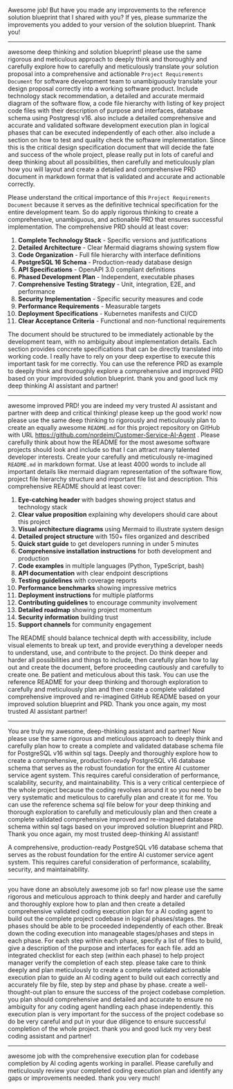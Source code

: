 Awesome job! But have you made any improvements to the reference solution blueprint that I shared with you? If yes, please summarize the improvements you added to your version of the solution blueprint. Thank you!

---
awesome deep thinking and solution blueprint! please use the same rigorous and meticulous approach to deeply think and thoroughly and carefully explore how to carefully and meticulously translate your solution proposal into a comprehensive and actionable `Project Requirements Document` for software development team to unambiguously translate your design proposal correctly into a working software product. Include technology stack recommendation, a detailed and accurate mermaid diagram of the software flow, a code file hierarchy with listing of key project code files with their description of purpose and interfaces, database schema using Postgresql v16. also include a detailed comprehensive and accurate and validated software development execution plan in logical phases that can be executed independently of each other. also include a section on how to test and quality check the software implementation. Since this is the critical design specification document that will decide the fate and success of the whole project, please really put in lots of careful and deep thinking about all possibilities, then carefully and meticulously plan how you will layout and create a detailed and comprehensive PRD document in markdown format that is validated and accurate and actionable correctly. 

Please understand the critical importance of this `Project Requirements Document` because it serves as the definitive technical specification for the entire development team. So do apply rigorous thinking to create a comprehensive, unambiguous, and actionable PRD that ensures successful implementation. The comprehensive PRD should at least cover:

1. **Complete Technology Stack** - Specific versions and justifications
2. **Detailed Architecture** - Clear Mermaid diagrams showing system flow
3. **Code Organization** - Full file hierarchy with interface definitions
4. **PostgreSQL 16 Schema** - Production-ready database design
5. **API Specifications** - OpenAPI 3.0 compliant definitions
6. **Phased Development Plan** - Independent, executable phases
7. **Comprehensive Testing Strategy** - Unit, integration, E2E, and performance
8. **Security Implementation** - Specific security measures and code
9. **Performance Requirements** - Measurable targets
10. **Deployment Specifications** - Kubernetes manifests and CI/CD
11. **Clear Acceptance Criteria** - Functional and non-functional requirements

The document should be structured to be immediately actionable by the development team, with no ambiguity about implementation details. Each section provides concrete specifications that can be directly translated into working code. I really have to rely on your deep expertise to execute this important task for me correctly. You can use the reference PRD as example to deeply think and thoroughly explore a comprehensive and improved PRD based on your improvided solution blueprint. thank you and good luck my deep thinking AI assistant and partner!

---
awesome improved PRD! you are indeed my very trusted AI assistant and partner with deep and critical thinking! please keep up the good work! now please use the same deep thinking to rigorously and meticulously plan to create an equally awesome `README.md` for this project repository on GitHub with URL https://github.com/nordeim/Customer-Service-AI-Agent . Please carefully think about how the README for the most awesome software projects should look and include so that I can attract many talented developer interests. Create your carefully and meticulously re-imagined `README.md` in markdown format. Use at least 4000 words to include all important details like mermaid diagram representation of the software flow, project file hierarchy structure and important file list and description. This comprehensive README should at least cover:

1. **Eye-catching header** with badges showing project status and technology stack
2. **Clear value proposition** explaining why developers should care about this project
3. **Visual architecture diagrams** using Mermaid to illustrate system design
4. **Detailed project structure** with 150+ files organized and described
5. **Quick start guide** to get developers running in under 5 minutes
6. **Comprehensive installation instructions** for both development and production
7. **Code examples** in multiple languages (Python, TypeScript, bash)
8. **API documentation** with clear endpoint descriptions
9. **Testing guidelines** with coverage reports
10. **Performance benchmarks** showing impressive metrics
11. **Deployment instructions** for multiple platforms
12. **Contributing guidelines** to encourage community involvement
13. **Detailed roadmap** showing project momentum
14. **Security information** building trust
15. **Support channels** for community engagement

The README should balance technical depth with accessibility, include visual elements to break up text, and provide everything a developer needs to understand, use, and contribute to the project. Do think deeper and harder all possibilities and things to include, then carefully plan how to lay out and create the document, before proceeding cautiously and carefully to create one. Be patient and meticulous about this task. You can use the reference README for your deep thinking and thorough exploration to carefully and meticulously plan and then create a complete validated comprehensive improved and re-imagined GitHub README based on your improved solution blueprint and PRD. Thank you once again, my most trusted AI assistant partner!

---
You are truly my awesome, deep-thinking assistant and partner! Now please use the same rigorous and meticulous approach to deeply think and carefully plan how to create a complete and validated database schema file for PostgreSQL v16 within sql tags. Deeply and thoroughly explore how to create a comprehensive, production-ready PostgreSQL v16 database schema that serves as the robust foundation for the entire AI customer service agent system. This requires careful consideration of performance, scalability, security, and maintainability. This is a very critical centerpiece of the whole project because the coding revolves around it so you need to be very systematic and meticulous to carefully plan and create it for me. You can use the reference schema sql file below for your deep thinking and thorough exploration to carefully and meticulously plan and then create a complete validated comprehensive improved and re-imagined database schema within sql tags based on your improved solution blueprint and PRD. Thank you once again, my most trusted deep-thinking AI assistant!

A comprehensive, production-ready PostgreSQL v16 database schema that serves as the robust foundation for the entire AI customer service agent system. This requires careful consideration of performance, scalability, security, and maintainability.

---
you have done an absolutely awesome job so far! now please use the same rigorous and meticulous approach to think deeply and harder and carefully and thoroughly explore how to plan and then create a detailed comprehensive validated coding execution plan for a AI coding agent to build out the complete project codebase in logical phases/stages. the phases should be able to be proceeded independently of each other. Break down the coding execution into manageable stages/phases and steps in each phase. For each step within each phase, specify a list of files to build, give a description of the purpose and interfaces for each file. add an integrated checklist for each step (within each phase) to help project manager verify the completion of each step. please take care to think deeply and plan meticulously to create a complete validated actionable execution plan to guide an AI coding agent to build out each correctly and accurately file by file, step by step and phase by phase. create a well-thought-out plan to ensure the success of the project codebase completion. you plan should comprehensive and detailed and accurate to ensure no ambiguity for any coding agent handling each phase independently. this execution plan is very important for the success of the project codebase so do be very careful and put in your due diligence to ensure successful completion of the whole project. thank you and good luck my very best coding assistant and partner!

---
awesome job with the comprehensive execution plan for codebase completion by AI coding agents working in parallel. Please carefully and meticulously review your completed coding execution plan and identify any gaps or improvements needed. thank you very much!
